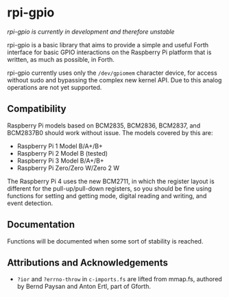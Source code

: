 # rpi-gpio

_rpi-gpio is currently in development and therefore unstable_

rpi-gpio is a basic library that aims to provide a simple and useful Forth interface for
basic GPIO interactions on the Raspberry Pi platform that is written, as much
as possible, in Forth.

rpi-gpio currently uses only the `/dev/gpiomem` character device, for access
without sudo and bypassing the complex new kernel API. Due to this analog
operations are not yet supported.

## Compatibility

Raspberry Pi models based on BCM2835, BCM2836, BCM2837, and BCM2837B0 should
work without issue. The models covered by this are:
* Raspberry Pi 1 Model B/A+/B+
* Raspberry Pi 2 Model B (tested)
* Raspberry Pi 3 Model B/A+/B+
* Raspberry Pi Zero/Zero W/Zero 2 W

The Raspberry Pi 4 uses the new BCM2711, in which the register layout is
different for the pull-up/pull-down registers, so you should be fine using
functions for setting and getting mode, digital reading and writing, and event
detection.

## Documentation

Functions will be documented when some sort of stability is reached.

## Attributions and Acknowledgements

* `?ior` and `?errno-throw` in `c-imports.fs` are lifted from mmap.fs, authored by Bernd Paysan
  and Anton Ertl, part of Gforth.

